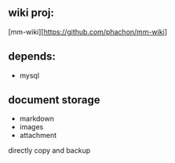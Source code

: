 ## wiki proj:

[mm-wiki][https://github.com/phachon/mm-wiki]

## depends:

- mysql

## document storage

- markdown
- images
- attachment

directly copy and backup

